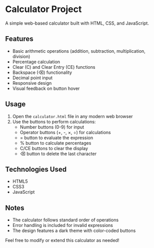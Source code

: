 # Calculator Project

A simple web-based calculator built with HTML, CSS, and JavaScript.

## Features

- Basic arithmetic operations (addition, subtraction, multiplication, division)
- Percentage calculation
- Clear (C) and Clear Entry (CE) functions
- Backspace (⌫) functionality
- Decimal point input
- Responsive design
- Visual feedback on button hover

## Usage

1. Open the `calculator.html` file in any modern web browser
2. Use the buttons to perform calculations:
   - Number buttons (0-9) for input
   - Operator buttons (+, -, ×, ÷) for calculations
   - = button to evaluate the expression
   - % button to calculate percentages
   - C/CE buttons to clear the display
   - ⌫ button to delete the last character

## Technologies Used

- HTML5
- CSS3
- JavaScript

## Notes

- The calculator follows standard order of operations
- Error handling is included for invalid expressions
- The design features a dark theme with color-coded buttons

Feel free to modify or extend this calculator as needed!
